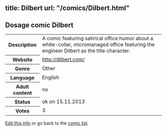 title: Dilbert
url: "/comics/Dilbert.html"
---
Dosage comic Dilbert
-----------------------------------------

<p id="msg"></p>
<script type="text/javascript">
if (window.location.search === '?edit_info_mail=sent_ok') {
  var elem = document.getElementById("msg");
  elem.innerHTML = 'Edited information sucessfully sent for review, which is usually done daily. Thanks!';
  elem.className = 'ok';
}
</script>
<table class="comicinfo">
<tr>
<th>Description</th><td>A comic featuring satirical office humor about a white-collar, micromanaged office featuring the engineer Dilbert as the title character.</td>
</tr>
<tr>
<th>Website</th><td><a href="http://dilbert.com/">http://dilbert.com/</a></td>
</tr>
<tr>
<th>Genre</th><td>Other</td>
</tr>
<tr>
<th>Language</th><td>English</td>
</tr>
<tr>
<th>Adult content</th><td>no</td>
</tr>
<tr>
<th>Status</th><td>ok on 15.11.2013</td>
</tr>
<tr>
<th>Votes</th><td>3</td>
</tr>
</table>

[Edit this info](Dilbert_edit.html) or go back to the [comic list](../comic-index.html).
